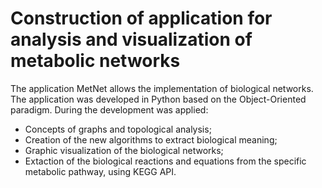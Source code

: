 # Construction of application for analysis and visualization of metabolic networks 

The application MetNet allows the implementation of biological networks. The application was developed in Python based on the Object-Oriented paradigm. During the development was applied:

  - Concepts of graphs and topological analysis;
  - Creation of the new algorithms to extract biological meaning;
  - Graphic visualization of the biological networks;
  - Extaction of the biological reactions and equations from the specific metabolic pathway, using KEGG API.

